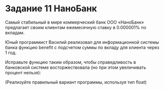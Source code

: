 # Задание 11 НаноБанк

Самый стабильный в мире коммерческий банк ООО «НаноБанк» предлагает своим клиентам ежемесячную ставку в 0.000001% по вкладам.

Юный программист Василий реализовал для информационной системы банка функцию benefit с подсчетом суммы по вкладу для клиента через 1 год.

Исправьте функцию таким образом, чтобы справедливость в банковской системе восторжествовала (но при этом увеличивать процент нельзя):

(Реализуйте правильный вариант программы, используя тип float)

